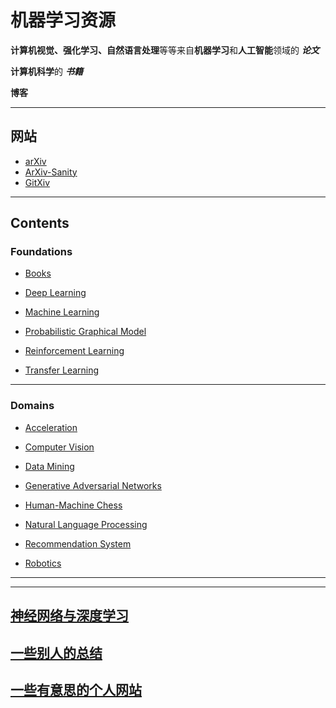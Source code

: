 # 机器学习资源

**计算机视觉、强化学习、自然语言处理**等等来自**机器学习**和**人工智能**领域的 ***论文***

**计算机科学**的 ***书籍***

**博客**

--- ---

## 网站
- [arXiv](https://arxiv.org/)
- [ArXiv-Sanity](http://www.arxiv-sanity.com/)
- [GitXiv](http://www.gitxiv.com/)

--- ---

##  Contents

### Foundations
- [Books](https://github.com/Liouliooo/A-Little-Boat/blob/master/Foundations/Books.md)

- [Deep Learning](https://github.com/Liouliooo/A-Little-Boat/blob/master/Foundations/Deep%20Learning.md)

- [Machine Learning](https://github.com/Liouliooo/A-Little-Boat/blob/master/Foundations/Machine%20Learning.md)

- [Probabilistic Graphical Model](https://github.com/Liouliooo/A-Little-Boat/blob/master/Foundations/Probabilistic%20Graphical%20Model.md)

- [Reinforcement Learning](https://github.com/Liouliooo/A-Little-Boat/blob/master/Foundations/Reinforcement%20Learning.md)

- [Transfer Learning](https://github.com/Liouliooo/A-Little-Boat/blob/master/Foundations/Transfer%20Learning.md)

--- ---

### Domains

- [Acceleration](https://github.com/Liouliooo/Machine-Learning/blob/master/Domains/Acceleration.md)

- [Computer Vision](https://github.com/Liouliooo/A-Little-Boat/blob/master/Domains/Computer%20Vision.md)

- [Data Mining](https://github.com/Liouliooo/A-Little-Boat/blob/master/Domains/Data%20Mining.md)

- [Generative Adversarial Networks](https://github.com/Liouliooo/A-Little-Boat/blob/master/Domains/Generative%20Adversarial%20Networks.md)

- [Human-Machine Chess](https://github.com/Liouliooo/A-Little-Boat/blob/master/Domains/Human-Machine%20Chess.md)

- [Natural Language Processing](https://github.com/Liouliooo/A-Little-Boat/blob/master/Domains/Natural%20Language%20Processing.md)

- [Recommendation System](https://github.com/Liouliooo/A-Little-Boat/blob/master/Domains/Recommendation%20System.md)

- [Robotics](https://github.com/Liouliooo/A-Little-Boat/blob/master/Domains/Robotics.md)

--- ---
--- ---
## [神经网络与深度学习](https://nndl.github.io/)


## [一些别人的总结](https://github.com/Liouliooo/A-Little-Boat/blob/master/Resources/Massive%20Resources.md)


## [一些有意思的个人网站](https://github.com/Liouliooo/A-Little-Boat/blob/master/Resources/Blogs.md)


